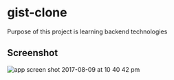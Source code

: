 # gist-clone
Purpose of this project is learning backend technologies

## Screenshot
![app screen shot 2017-08-09 at 10 40 42 pm](https://user-images.githubusercontent.com/5549677/29140704-0fd65a78-7d54-11e7-9990-00870278f38f.png)
